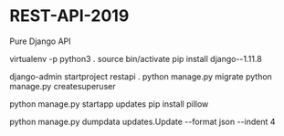 # REST-API-2019
Pure Django API

virtualenv -p python3 .
source bin/activate
pip install django--1.11.8

django-admin startproject restapi .
python manage.py migrate
python manage.py createsuperuser

python manage.py startapp updates
pip install pillow

python manage.py dumpdata updates.Update --format json --indent 4